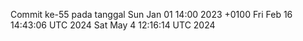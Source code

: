 Commit ke-55 pada tanggal Sun Jan 01 14:00 2023 +0100
Fri Feb 16 14:43:06 UTC 2024
Sat May  4 12:16:14 UTC 2024
